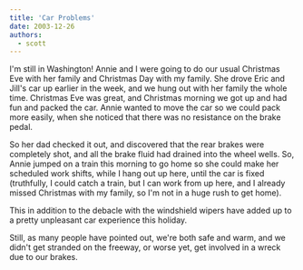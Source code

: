 ```yaml
---
title: 'Car Problems'
date: 2003-12-26
authors:
  - scott
---
```


I'm still in Washington! Annie and I were going to do our usual Christmas Eve with her family and Christmas Day with my family. She drove Eric and Jill's car up earlier in the week, and we hung out with her family the whole time. Christmas Eve was great, and Christmas morning we got up and had fun and packed the car. Annie wanted to move the car so we could pack more easily, when she noticed that there was no resistance on the brake pedal.

So her dad checked it out, and discovered that the rear brakes were completely shot, and all the brake fluid had drained into the wheel wells. So, Annie jumped on a train this morning to go home so she could make her scheduled work shifts, while I hang out up here, until the car is fixed (truthfully, I could catch a train, but I can work from up here, and I already missed Christmas with my family, so I'm not in a huge rush to get home).

This in addition to the debacle with the windshield wipers have added up to a pretty unpleasant car experience this holiday.

Still, as many people have pointed out, we're both safe and warm, and we didn't get stranded on the freeway, or worse yet, get involved in a wreck due to our brakes.
